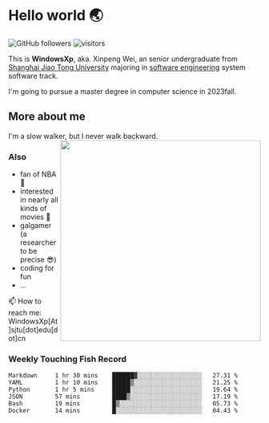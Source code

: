 <!--
**WindowsXp-Beta/WindowsXp-Beta** is a ✨ _special_ ✨ repository because its `README.md` (this file) appears on your GitHub profile.

Here are some ideas to get you started:

- 🔭 I’m currently working on ...
- 🌱 I’m currently learning ...
- 👯 I’m looking to collaborate on ...
- 🤔 I’m looking for help with ...
- 💬 Ask me about ...
- 📫 How to reach me: ...
- 😄 Pronouns: ...
- ⚡ Fun fact: ...
-->
# Hello world :earth_asia:

![GitHub followers](https://img.shields.io/github/followers/WindowsXp-Beta?style=social)
![visitors](https://visitor-badge.glitch.me/badge?page_id=WindowsXp-Beta)

This is **WindowsXp**, aka. Xinpeng Wei, an senior undergraduate from [Shanghai Jiao Tong University](http://en.sjtu.edu.cn/) majoring in [software engineering](http://www.se.sjtu.edu.cn/) system software track.

I'm going to pursue a master degree in computer science in 2023fall.

## More about me

I'm a slow walker, but I never walk backward.<img align='right' src='https://github-readme-stats.vercel.app/api/top-langs/?username=WindowsXp-Beta&layout=compact&hide=scss,hcl,Tcl&langs_count=5&theme=tokyonight' width='400px'>

### Also
- fan of NBA :basketball:
- interested in nearly all kinds of movies :movie_camera:
- galgamer (a researcher to be precise :sunglasses:)
- coding for fun
- ...

📫 How to reach me: WindowsXp[At]sjtu[dot]edu[dot]cn

### Weekly Touching Fish Record

<!--START_SECTION:waka-->

```text
Markdown     1 hr 30 mins    ██████▓░░░░░░░░░░░░░░░░░░   27.31 %
YAML         1 hr 10 mins    █████▒░░░░░░░░░░░░░░░░░░░   21.25 %
Python       1 hr 5 mins     █████░░░░░░░░░░░░░░░░░░░░   19.64 %
JSON         57 mins         ████▒░░░░░░░░░░░░░░░░░░░░   17.19 %
Bash         19 mins         █▒░░░░░░░░░░░░░░░░░░░░░░░   05.73 %
Docker       14 mins         █░░░░░░░░░░░░░░░░░░░░░░░░   04.43 %
```

<!--END_SECTION:waka-->
